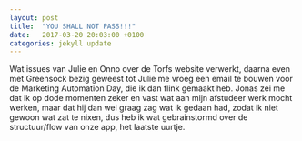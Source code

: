 ```yaml
---
layout: post
title:  "YOU SHALL NOT PASS!!!"
date:   2017-03-20 20:03:00 +0100
categories: jekyll update
---
```

Wat issues van Julie en Onno over de Torfs website verwerkt, daarna even met Greensock bezig geweest tot Julie me vroeg een email te bouwen voor de Marketing Automation Day, die ik dan flink gemaakt heb. Jonas zei me dat ik op dode momenten zeker en vast wat aan mijn afstudeer werk mocht werken, maar dat hij dan wel graag zag wat ik gedaan had, zodat ik niet gewoon wat zat te nixen, dus heb ik wat gebrainstormd over de structuur/flow van onze app, het laatste uurtje.